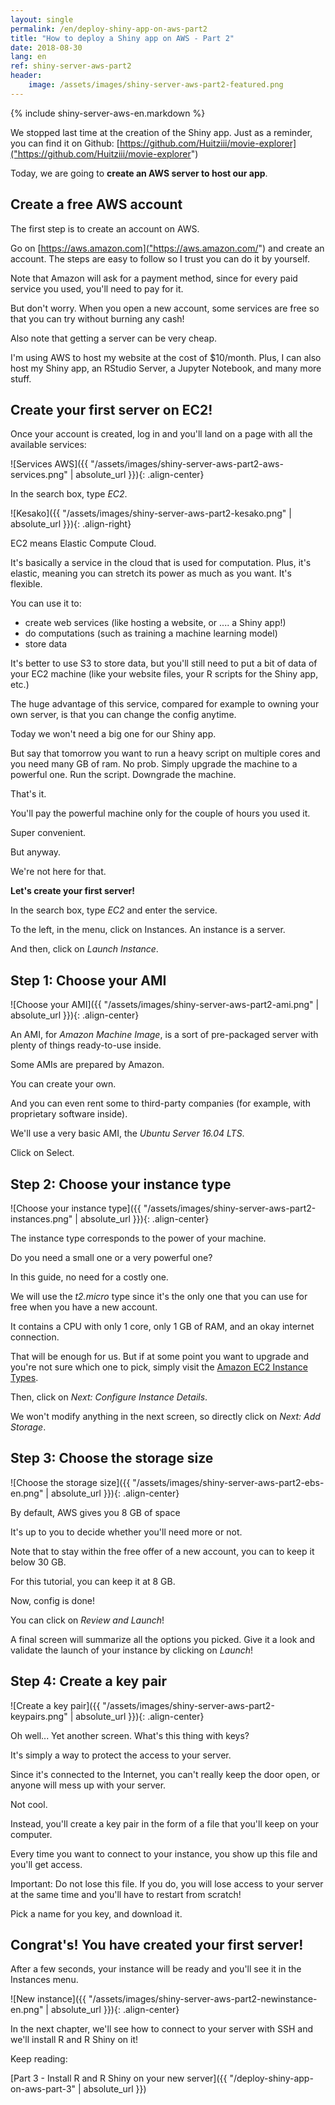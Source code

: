 ```yaml
---
layout: single
permalink: /en/deploy-shiny-app-on-aws-part2
title: "How to deploy a Shiny app on AWS - Part 2"
date: 2018-08-30
lang: en
ref: shiny-server-aws-part2
header:
    image: /assets/images/shiny-server-aws-part2-featured.png
---
```


{% include shiny-server-aws-en.markdown %}

We stopped last time at the creation of the Shiny app. Just as a reminder, you can find it on Github: [https://github.com/Huitziii/movie-explorer]("https://github.com/Huitziii/movie-explorer")

Today, we are going to **create an AWS server to host our app**.

## Create a free AWS account

The first step is to create an account on AWS.

Go on [https://aws.amazon.com]("https://aws.amazon.com/") and create an account. The steps are easy to follow so I trust you can do it by yourself.

Note that Amazon will ask for a payment method, since for every paid service you used, you'll need to pay for it.

But don't worry. When you open a new account, some services are free so that you can try without burning any cash!

Also note that getting a server can be very cheap. 

I'm using AWS to host my website at the cost of $10/month. Plus, I can also host my Shiny app, an RStudio Server, a Jupyter Notebook, and many more stuff.

## Create your first server on EC2!

Once your account is created, log in and you'll land on a page with all the available services:

![Services AWS]({{ "/assets/images/shiny-server-aws-part2-aws-services.png" | absolute_url }}){: .align-center}

In the search box, type *EC2*.

![Kesako]({{ "/assets/images/shiny-server-aws-part2-kesako.png" | absolute_url }}){: .align-right}

EC2 means Elastic Compute Cloud.

It's basically a service in the cloud that is used for computation. Plus, it's elastic, meaning you can stretch its power as much as you want. It's flexible.

You can use it to:

* create web services (like hosting a website, or .... a Shiny app!)
* do computations (such as training a machine learning model)
* store data

It's better to use S3 to store data, but you'll still need to put a bit of data of your EC2 machine (like your website files, your R scripts for the Shiny app, etc.)

The huge advantage of this service, compared for example to owning your own server, is that you can change the config anytime.

Today we won't need a big one for our Shiny app.

But say that tomorrow you want to run a heavy script on multiple cores and you need many GB of ram. No prob. Simply upgrade the machine to a powerful one. Run the script. Downgrade the machine.

That's it.

You'll pay the powerful machine only for the couple of hours you used it.

Super convenient.

But anyway.

We're not here for that. 

**Let's create your first server!**

In the search box, type *EC2* and enter the service.

To the left, in the menu, click on Instances. An instance is a server.

And then, click on *Launch Instance*.

## Step 1: Choose your AMI

![Choose your AMI]({{ "/assets/images/shiny-server-aws-part2-ami.png" | absolute_url }}){: .align-center}

An AMI, for *Amazon Machine Image*, is a sort of pre-packaged server with plenty of things ready-to-use inside.

Some AMIs are prepared by Amazon.

You can create your own.

And you can even rent some to third-party companies (for example, with proprietary software inside).

We'll use a very basic AMI, the *Ubuntu Server 16.04 LTS*.

Click on Select.

## Step 2: Choose your instance type

![Choose your instance type]({{ "/assets/images/shiny-server-aws-part2-instances.png" | absolute_url }}){: .align-center}

The instance type corresponds to the power of your machine.

Do you need a small one or a very powerful one?

In this guide, no need for a costly one. 

We will use the *t2.micro* type since it's the only one that you can use for free when you have a new account.

It contains a CPU with only 1 core, only 1 GB of RAM, and an okay internet connection.

That will be enough for us. But if at some point you want to upgrade and you're not sure which one to pick, simply visit the [Amazon EC2 Instance Types](https://aws.amazon.com/ec2/instance-types/).

Then, click on *Next: Configure Instance Details*.

We won't modify anything in the next screen, so directly click on *Next: Add Storage*.

## Step 3: Choose the storage size

![Choose the storage size]({{ "/assets/images/shiny-server-aws-part2-ebs-en.png" | absolute_url }}){: .align-center}

By default, AWS gives you 8 GB of space

It's up to you to decide whether you'll need more or not.

Note that to stay within the free offer of a new account, you can to keep it below 30 GB.

For this tutorial, you can keep it at 8 GB.

Now, config is done!

You can click on *Review and Launch*!

A final screen will summarize all the options you picked. Give it a look and validate the launch of your instance by clicking on *Launch*!

## Step 4: Create a key pair

![Create a key pair]({{ "/assets/images/shiny-server-aws-part2-keypairs.png" | absolute_url }}){: .align-center}

Oh well... Yet another screen. What's this thing with keys?

It's simply a way to protect the access to your server.

Since it's connected to the Internet, you can't really keep the door open, or anyone will mess up with your server.

Not cool.

Instead, you'll create a key pair in the form of a file that you'll keep on your computer. 

Every time you want to connect to your instance, you show up this file and you'll get access.

Important: Do not lose this file. If you do, you will lose access to your server at the same time and you'll have to restart from scratch!

Pick a name for you key, and download it.

## Congrat's! You have created your first server!

After a few seconds, your instance will be ready and you'll see it in the Instances menu.

![New instance]({{ "/assets/images/shiny-server-aws-part2-newinstance-en.png" | absolute_url }}){: .align-center}

In the next chapter, we'll see how to connect to your server with SSH and we'll install R and R Shiny on it!

Keep reading:

[Part 3 - Install R and R Shiny on your new server]({{ "/deploy-shiny-app-on-aws-part-3" | absolute_url }})
